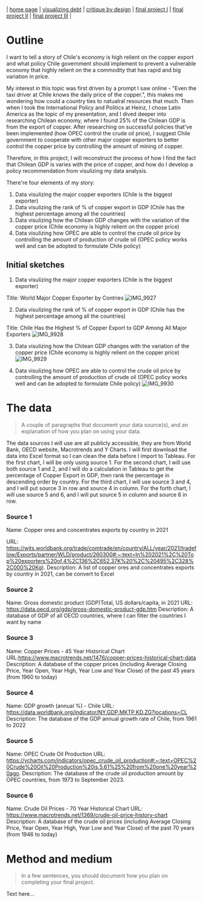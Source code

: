 | [home page](https://tinazhang1219.github.io/Tina-Zhang-Portfolio/) | [visualizing debt](visualizing-government-debt.md) | [critique by design](critique-by-design.md) | [final project I](final-project-part-one.md) | [final project II](final-project-part-two.md) | [final project III](final-project-part-three.md) |

# Outline
I want to tell a story of Chile's economy is high relient on the copper export and what policy Chile government should implement to prevent a vulnerable economy that highly relient on the a commodity that has rapid and big variation in price. 

My interest in this topic was first driven by a prompt I saw online - "Even the taxi driver at Chile knows the daily price of the copper.", this makes me wondering how could a country ties to natualral resources that much. Then when I took the International Policy and Politics at Heinz, I chose Latin America as the topic of my presentation, and I dived deeper into researching Chilean economy, where I found 25% of the Chilean GDP is from the export of copper. After researching on successful policies that've been implemented (how OPEC control the crude oil price), I suggest Chile government to cooperate with other major copper exporters to better control the copper price by controlling the amount of mining of copper.

Therefore, in this project, I will reconstruct the process of how I find the fact that Chilean GDP is varies with the price of copper, and how do I develop a policy recommendation from visulizing my data analysis. 

There're four elements of my story:
1. Data visulizing the major copper exporters (Chile is the biggest exporter)
2. Data visulizing the rank of % of copper export in GDP (Chile has the highest percentage among all the countries)
3. Data visulizing how the Chilean GDP changes with the variation of the copper price (Chile economy is highly relient on the copper price)
4. Data visulizing how OPEC are able to control the crude oil price by controlling the amount of production of crude oil (OPEC policy works well and can be adopted to formulate Chile policy)

## Initial sketches
1. Data visulizing the major copper exporters (Chile is the biggest exporter)

Title: World Major Copper Exporter by Contries
![IMG_9927](https://github.com/TinaZhang1219/Tina-Zhang-Portfolio/assets/157413922/fc5670f9-049e-4eec-ad9b-72b886b842aa)

2. Data visulizing the rank of % of copper export in GDP (Chile has the highest percentage among all the countries)

Title: Chile Has the Highest % of Copper Export to GDP Among All Major Exporters
![IMG_9928](https://github.com/TinaZhang1219/Tina-Zhang-Portfolio/assets/157413922/5da376be-796e-4103-9406-d8697d13db22)

3. Data visulizing how the Chilean GDP changes with the variation of the copper price (Chile economy is highly relient on the copper price)
![IMG_9929](https://github.com/TinaZhang1219/Tina-Zhang-Portfolio/assets/157413922/e4220bd7-13a4-4ade-a42d-36763f6c245b)

4. Data visulizing how OPEC are able to control the crude oil price by controlling the amount of production of crude oil (OPEC policy works well and can be adopted to formulate Chile policy)
![IMG_9930](https://github.com/TinaZhang1219/Tina-Zhang-Portfolio/assets/157413922/d58e9ae2-da56-4ad3-8dc4-cb03e3948c3d)

# The data
> A couple of paragraphs that document your data source(s), and an explanation of how you plan on using your data. 

The data sources I will use are all publicly accessible, they are from World Bank, OECD website, Macrotrends and Y Charts.
I will first download the data into Excel format so I can clean the data before I import to Tableau.
For the first chart, I will be only using source 1. For the second chart, I will use both source 1 and 2, and I will do a calculation in Tableau to get the percentage of Copper Export in GDP, then rank the percentage in descending order by country. For the third chart, I will use source 3 and 4, and I will put source 3 in row and source 4 in column. For the forth chart, I will use source 5 and 6, and I will put source 5 in column and source 6 in row. 

### Source 1
Name: Copper ores and concentrates exports by country in 2021

URL: https://wits.worldbank.org/trade/comtrade/en/country/ALL/year/2021/tradeflow/Exports/partner/WLD/product/260300#:~:text=In%202021%2C%20Top%20exporters%20of,4%2C136%2C652.37K%20%2C%20495%2C328%2C000%20Kg).
Description: A list of copper ores and concentrates exports by country in 2021, can be convert to Excel

### Source 2
Name: Gross domestic product (GDP)Total, US dollars/capita, in 2021
URL: https://data.oecd.org/gdp/gross-domestic-product-gdp.htm
Description: A database of GDP of all OECD countries, where I can filter the countries I want by name

### Source 3
Name: Copper Prices - 45 Year Historical Chart
URL:https://www.macrotrends.net/1476/copper-prices-historical-chart-data
Description: A database of the copper prices (including Average Closing Price, Year Open, Year High, Year Low and Year Close) of the past 45 years (from 1960 to today)

### Source 4
Name: GDP growth (annual %) - Chile
URL: https://data.worldbank.org/indicator/NY.GDP.MKTP.KD.ZG?locations=CL
Description: The database of the GDP annual growth rate of Chile, from 1961 to 2022

### Source 5
Name: OPEC Crude Oil Production
URL: https://ycharts.com/indicators/opec_crude_oil_production#:~:text=OPEC%20Crude%20Oil%20Production%20is,5.61%25%20from%20one%20year%20ago.
Description: The database of the crude oil production amount by OPEC countries, from 1973 to September 2023.

### Source 6
Name: Crude Oil Prices - 70 Year Historical Chart
URL: https://www.macrotrends.net/1369/crude-oil-price-history-chart
Description: A database of the crude oil prices (including Average Closing Price, Year Open, Year High, Year Low and Year Close) of the past 70 years (from 1946 to today)

# Method and medium
> In a few sentences, you should document how you plan on completing your final project. 

Text here...

